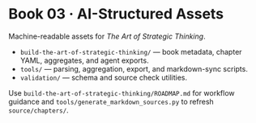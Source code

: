 # Book 03 · AI-Structured Assets

Machine-readable assets for *The Art of Strategic Thinking*.

- `build-the-art-of-strategic-thinking/` — book metadata, chapter YAML, aggregates, and agent exports.
- `tools/` — parsing, aggregation, export, and markdown-sync scripts.
- `validation/` — schema and source check utilities.

Use `build-the-art-of-strategic-thinking/ROADMAP.md` for workflow guidance and `tools/generate_markdown_sources.py` to refresh `source/chapters/`.
